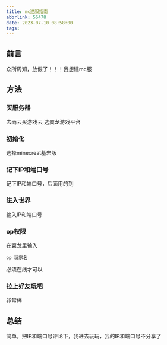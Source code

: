 ```yaml
---
title: mc建服指南
abbrlink: 56478
date: 2023-07-10 08:58:00
tags:
---
```

## 前言
众所周知，放假了！！！我想建mc服
## 方法
### 买服务器
去雨云买游戏云
选翼龙游戏平台
### 初始化
选择minecreat基岩版
### 记下IP和端口号
记下IP和端口号，后面用的到
### 进入世界
输入IP和端口号
### op权限
在翼龙里输入
```
op 玩家名
```
必须在线才可以
### 拉上好友玩吧
非常棒
## 总结
简单，把IP和端口号评论下，我进去玩玩，我的IP和端口号不分享了
